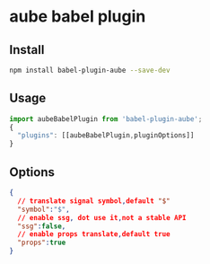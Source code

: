 # aube babel plugin

## Install

```bash
npm install babel-plugin-aube --save-dev
```

## Usage

```js
import aubeBabelPlugin from 'babel-plugin-aube';
{
  "plugins": [[aubeBabelPlugin,pluginOptions]]
}
```

## Options

```json
{
  // translate signal symbol,default "$"
  "symbol":"$",
  // enable ssg, dot use it,not a stable API
  "ssg":false,
  // enable props translate,default true
  "props":true
}
